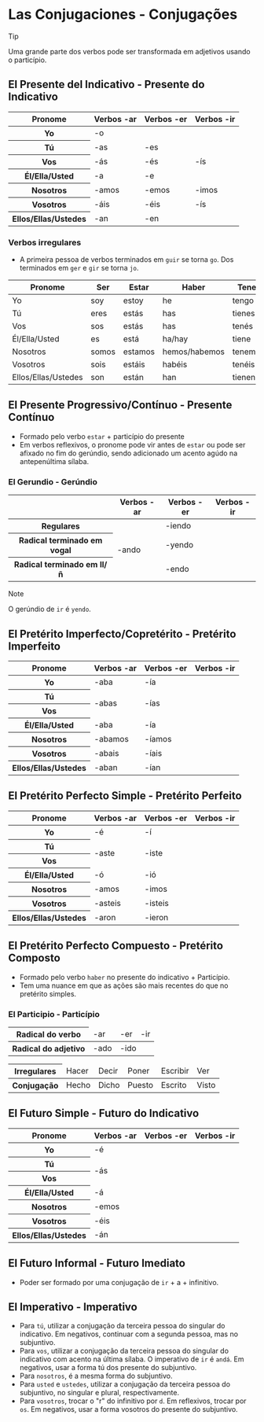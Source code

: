 # Las Conjugaciones - Conjugações

> [!TIP]
> Uma grande parte dos verbos pode ser transformada em adjetivos usando o particípio.

## El Presente del Indicativo - Presente do Indicativo

<table>
    <thead>
        <tr>
            <th>Pronome</th>
            <th>Verbos -ar</th>
            <th>Verbos -er</th>
            <th>Verbos -ir</th>
        </tr>
    </thead>
    <tr>
        <th>Yo</th>
        <td colspan="3">-o</td>
    </tr>
    <tr>
        <th>Tú</th>
        <td>-as</td>
        <td colspan="2">-es</td>
    </tr>
    <tr>
        <th>Vos</th>
        <td>-ás</td>
        <td>-és</td>
        <td>-ís</td>
    </tr>
    <tr>
        <th>Él/Ella/Usted</th>
        <td>-a</td>
        <td colspan="2">-e</td>
    </tr>
    <tr>
        <th>Nosotros</th>
        <td>-amos</td>
        <td>-emos</td>
        <td>-imos</td>
    </tr>
    <tr>
        <th>Vosotros</th>
        <td>-áis</td>
        <td>-éis</td>
        <td>-ís</td>
    </tr>
    <tr>
        <th>Ellos/Ellas/Ustedes</th>
        <td>-an</td>
        <td colspan="2">-en</td>
    </tr>
</table>

### Verbos irregulares

-   A primeira pessoa de verbos terminados em `guir` se torna `go`. Dos terminados em `ger` e `gir` se torna `jo`.

| Pronome             | Ser   | Estar   | Haber         | Tener   | Ir    |
| ------------------- | ----- | ------- | ------------- | ------- | ----- |
| Yo                  | soy   | estoy   | he            | tengo   | voy   |
| Tú                  | eres  | estás   | has           | tienes  | vas   |
| Vos                 | sos   | estás   | has           | tenés   | vas   |
| Él/Ella/Usted       | es    | está    | ha/hay        | tiene   | va    |
| Nosotros            | somos | estamos | hemos/habemos | tenemos | vamos |
| Vosotros            | sois  | estáis  | habéis        | tenéis  | vais  |
| Ellos/Ellas/Ustedes | son   | están   | han           | tienen  | van   |

## El Presente Progressivo/Contínuo - Presente Contínuo

-   Formado pelo verbo `estar` + particípio do presente
-   Em verbos reflexivos, o pronome pode vir antes de `estar` ou pode ser afixado no fim do gerúndio, sendo adicionado um acento agúdo na antepenúltima sílaba.

### El Gerundio - Gerúndio

<table>
    <thead>
        <tr>
            <th></th>
            <th>Verbos -ar</th>
            <th>Verbos -er</th>
            <th>Verbos -ir</th>
        </tr>
    </thead>
    <tr>
        <th>Regulares</th>
        <td rowspan="3">-ando</td>
        <td colspan="2">-iendo</td>
    </tr>
    <tr>
        <th>Radical terminado em vogal</th>
        <td colspan="2">-yendo</td>
    </tr>
    <tr>
        <th>Radical terminado em ll/ñ</th>
        <td colspan="2">-endo</td>
    </tr>
</table>

> [!NOTE]
> O gerúndio de `ir` é `yendo`.

## El Pretérito Imperfecto/Copretérito - Pretérito Imperfeito

<table>
    <thead>
        <tr>
            <th>Pronome</th>
            <th>Verbos -ar</th>
            <th>Verbos -er</th>
            <th>Verbos -ir</th>
        </tr>
    </thead>
    <tr>
        <th>Yo</th>
        <td>-aba</td>
        <td colspan="2">-ía</td>
    </tr>
    <tr>
        <th>Tú</th>
        <td rowspan="2">-abas</td>
        <td colspan="2" rowspan="2">-ías</td>
    </tr>
    <tr>
        <th>Vos</th>
    </tr>
    <tr>
        <th>Él/Ella/Usted</th>
        <td>-aba</td>
        <td colspan="2">-ía</td>
    </tr>
    <tr>
        <th>Nosotros</th>
        <td>-abamos</td>
        <td colspan="3">-íamos</td>
    </tr>
    <tr>
        <th>Vosotros</th>
        <td>-abais</td>
        <td colspan="3">-íais</td>
    </tr>
    <tr>
        <th>Ellos/Ellas/Ustedes</th>
        <td>-aban</td>
        <td colspan="3">-ían</td>
    </tr>
</table>

## El Pretérito Perfecto Simple - Pretérito Perfeito

<table>
    <thead>
        <tr>
            <th>Pronome</th>
            <th>Verbos -ar</th>
            <th>Verbos -er</th>
            <th>Verbos -ir</th>
        </tr>
    </thead>
    <tr>
        <th>Yo</th>
        <td>-é</td>
        <td colspan="2">-í</td>
    </tr>
    <tr>
        <th>Tú</th>
        <td rowspan="2">-aste</td>
        <td colspan="2" rowspan="2">-iste</td>
    </tr>
    <tr>
        <th>Vos</th>
    </tr>
    <tr>
        <th>Él/Ella/Usted</th>
        <td>-ó</td>
        <td colspan="2">-ió</td>
    </tr>
    <tr>
        <th>Nosotros</th>
        <td>-amos</td>
        <td colspan="3">-imos</td>
    </tr>
    <tr>
        <th>Vosotros</th>
        <td>-asteis</td>
        <td colspan="3">-isteis</td>
    </tr>
    <tr>
        <th>Ellos/Ellas/Ustedes</th>
        <td>-aron</td>
        <td colspan="3">-ieron</td>
    </tr>
</table>

## El Pretérito Perfecto Compuesto - Pretérito Composto

-   Formado pelo verbo `haber` no presente do indicativo + Particípio.
-   Tem uma nuance em que as ações são mais recentes do que no pretérito simples.

### El Participio - Particípio

<table>
    <thead>
        <tr>
            <th>Radical do verbo</th>
            <td>-ar</td>
            <td>-er</td>
            <td>-ir</td>
        </tr>
    </thead>
    <tr>
        <th>Radical do adjetivo</th>
        <td>-ado</td>
        <td colspan="2">-ido</td>
    </tr>
</table>

<table>
    <thead>
        <tr>
            <th>Irregulares</th>
            <td>Hacer</td>
            <td>Decir</td>
            <td>Poner</td>
            <td>Escribir</td>
            <td>Ver</td>
        </tr>
    </thead>
    <tr>
        <th>Conjugação</th>
        <td>Hecho</td>
        <td>Dicho</td>
        <td>Puesto</td>
        <td>Escrito</td>
        <td>Visto</td>
    </tr>
</table>

## El Futuro Simple - Futuro do Indicativo

<table>
    <thead>
        <tr>
            <th>Pronome</th>
            <th>Verbos -ar</th>
            <th>Verbos -er</th>
            <th>Verbos -ir</th>
        </tr>
    </thead>
    <tr>
        <th>Yo</th>
        <td colspan="3">-é</td>
    </tr>
    <tr>
        <th>Tú</th>
        <td colspan="3" rowspan="2">-ás</td>
    </tr>
    <tr>
        <th>Vos</th>
    </tr>
    <tr>
        <th>Él/Ella/Usted</th>
        <td colspan="3">-á</td>
    </tr>
    <tr>
        <th>Nosotros</th>
        <td colspan="3">-emos</td>
    </tr>
    <tr>
        <th>Vosotros</th>
        <td colspan="3">-éis</td>
    </tr>
    <tr>
        <th>Ellos/Ellas/Ustedes</th>
        <td colspan="3">-án</td>
    </tr>
</table>

## El Futuro Informal - Futuro Imediato

-   Poder ser formado por uma conjugação de `ir` + a + infinitivo.

## El Imperativo - Imperativo

-   Para `tú`, utilizar a conjugação da terceira pessoa do singular do indicativo. Em negativos, continuar com a segunda pessoa, mas no subjuntivo.
-   Para `vos`, utilizar a conjugação da terceira pessoa do singular do indicativo com acento na última sílaba. O imperativo de `ir` é `andá`. Em negativos, usar a forma tú dos presente do subjuntivo.
-   Para `nosotros`, é a mesma forma do subjuntivo.
-   Para `usted` e `ustedes`, utilizar a conjugação da terceira pessoa do subjuntivo, no singular e plural, respectivamente.
-   Para `vosotros`, trocar o "r" do infinitivo por `d`. Em reflexivos, trocar por `os`. Em negativos, usar a forma vosotros do presente do subjuntivo.
